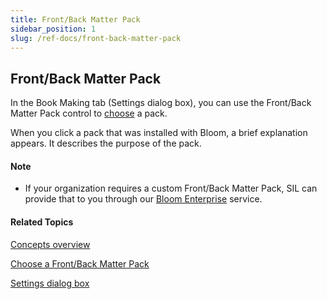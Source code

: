 ```yaml
---
title: Front/Back Matter Pack
sidebar_position: 1
slug: /ref-docs/front-back-matter-pack
---
```


## Front/Back Matter Pack

In the Book Making tab (Settings dialog box), you can use the Front/Back Matter Pack control to [choose](../Tasks/Basic_tasks/Select_front_matter_or_back_matter_from_a_pack.md) a pack.

When you click a pack that was installed with Bloom, a brief explanation appears. It describes the purpose of the pack.

#### Note

-   If your organization requires a custom Front/Back Matter Pack, SIL can provide that to you through our [Bloom Enterprise](../Tasks/Edit_tasks/Enterprise/EnterpriseRequired.md) service.
    

#### Related Topics

[Concepts overview](Concepts_overview.md)

[Choose a Front/Back Matter Pack](../Tasks/Basic_tasks/Select_front_matter_or_back_matter_from_a_pack.md)

[Settings dialog box](../User_Interface/Dialog_boxes/Settings_dialog_box.md)